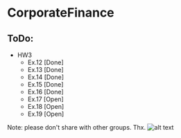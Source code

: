 # CorporateFinance

## ToDo:
* HW3
    + Ex.12 [Done]
    + Ex.13 [Done]
    + Ex.14 [Done]
    + Ex.15 [Done]
    + Ex.16 [Done]
    + Ex.17 [Open]
    + Ex.18 [Open]
    + Ex.19 [Open]

Note: please don't share with other groups. Thx.
![alt text](https://qfinclub.com/static/images/landing-image.jpg)
